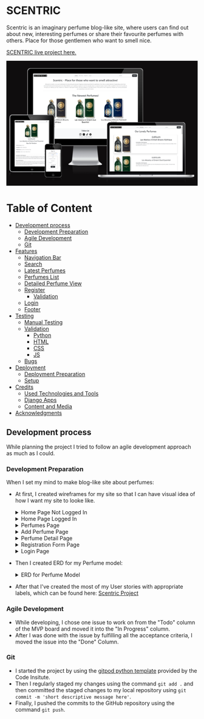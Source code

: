# SCENTRIC

Scentric is an imaginary perfume blog-like site, where users can find out about new, interesting perfumes or share their favourite perfumes with others. Place for those gentlemen who want to smell nice.

[SCENTRIC live project here.](https://scentric-b4e3bf0a3dae.herokuapp.com/)

![Am I Responsive](static/images/mockup-image.png)


# Table of Content
* [Development process](#development-process)
  * [Development Preparation](#development-preparation)
  * [Agile Development](#agile-development)
  * [Git](#git)
* [Features](#features)
  * [Navigation Bar](#navigation-bar)
  * [Search](#search)
  * [Latest Perfumes](#latest-perfumes)
  * [Perfumes List](#main-article-list)
  * [Detailed Perfume View](#article-detail)
  * [Register](#register)
    * [Validation](#validation)
  * [Login](#login)
  * [Footer](#footer)
* [Testing](#testing)
  * [Manual Testing](#manual-testing)
  * [Validation](#validation)
    * [Python](#python)
    * [HTML](#html)
    * [CSS](#css)
    * [JS](#js)
  * [Bugs](#bugs)
* [Deployment](#deployment)
  * [Deployment Preparation](#deployment-preparation)
  * [Setup](#setup)
* [Credits](#credits)
  * [Used Technologies and Tools](#used-technologies-and-tools)
  * [Django Apps](#django-apps)
  * [Content and Media](#content-and-media)
* [Acknowledgments](#acknowledgments)


## Development process
While planning the project I tried to follow an agile development approach as much as I could.

### Development Preparation
When I set my mind to make blog-like site about perfumes:
- At first, I created wireframes for my site so that I can have visual idea of how I want my site to looke like.

    <details>
    <summary>Home Page Not Logged In
    </summary>

    ![Wireframe Home Page Not Logged In](static/images/wireframes/home-page-no-login.png)
    </details>

    <details>
    <summary>Home Page Logged In
    </summary>

    ![Wireframe Home Page Logged In](static/images/wireframes/home-page-loggedin.png)
    </details>

    <details>
    <summary>Perfumes Page
    </summary>

    ![Wireframe Perfumes Page](static/images/wireframes/perfumes-page.png)
    </details>

    <details>
    <summary>Add Perfume Page
    </summary>

    ![Wireframe Add Perfume Page](static/images/wireframes/add-perfume-form.png)
    </details>

    <details>
    <summary>Perfume Detail Page
    </summary>

    ![Wireframe Perfume Detail Page](static/images/wireframes/perfume-detail-page.png)
    </details>

    <details>
    <summary>Registration Form Page
    </summary>

    ![Wireframe Registration Form Page](static/images/wireframes/reg-form.png)
    </details>

    <details>
    <summary>Login Page
    </summary>

    ![Wireframe Login Page](static/images/wireframes/login-page.png)
    </details>

* Then I created ERD for my Perfume model:

  <details>
    <summary>ERD for Perfume Model
    </summary>

    ![ERD for Perfume Model](static/images/scentric-erd.png)
    </details>

* After that I've created the most of my User stories with appropriate labels, which can be found here:
[Scentric Project](https://github.com/users/AleksandarJavorovic/projects/5)

### Agile Development
- While developing, I chose one issue to work on from the "Todo" column of the MVP board and moved it into the "In Progress" column.
- After I was done with the issue by fulfilling all the acceptance criteria, I moved the issue into the "Done" Column.

### Git
- I started the project by using the [gitpod python template](https://github.com/Code-Institute-Org/python-essentials-template) provided by the Code Insitute.
- Then I regularly staged my changes using the command `git add .` and then committed the staged changes to my local repository using `git commit -m 'short descriptive message here'`.
- Finally, I pushed the commits to the GitHub repository using the command `git push`.